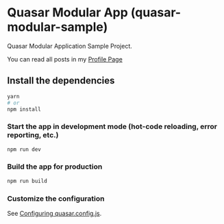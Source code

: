 # Quasar Modular App (quasar-modular-sample)

Quasar Modular Application Sample Project.

You can read all posts in my [Profile Page](https://medium.com/@dalotodo)

## Install the dependencies
```bash
yarn
# or
npm install
```

### Start the app in development mode (hot-code reloading, error reporting, etc.)
```bash
npm run dev
```


### Build the app for production
```bash
npm run build
```

### Customize the configuration
See [Configuring quasar.config.js](https://v2.quasar.dev/quasar-cli-vite/quasar-config-js).
